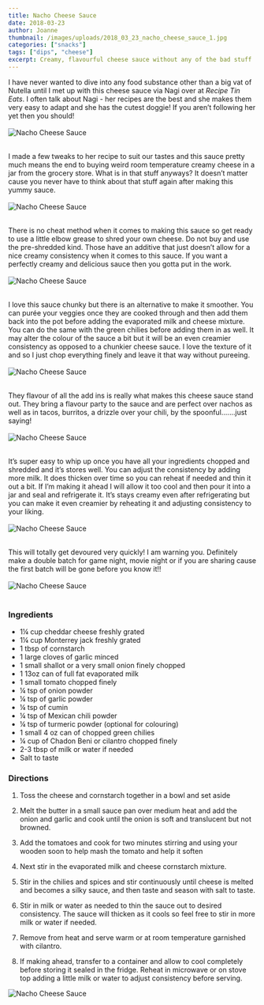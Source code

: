 ```yaml
---
title: Nacho Cheese Sauce
date: 2018-03-23
author: Joanne
thumbnail: /images/uploads/2018_03_23_nacho_cheese_sauce_1.jpg
categories: ["snacks"]
tags: ["dips", "cheese"]
excerpt: Creamy, flavourful cheese sauce without any of the bad stuff
---
```


I have never wanted to dive into any food substance other than a big vat of Nutella until I met up with this cheese sauce via Nagi over at _Recipe Tin Eats_. I often talk about Nagi - her recipes are the best and she makes them very easy to adapt and she has the cutest doggie! If you aren’t following her yet then you should!
</br>
</br>
![Nacho Cheese Sauce](/images/uploads/2018_03_23_nacho_cheese_sauce_2.jpg)
</br>
</br>

I made a few tweaks to her recipe to suit our tastes and this sauce pretty much means the end to buying weird room temperature creamy cheese in a jar from the grocery store. What is in that stuff anyways? It doesn’t matter cause you never have to think about that stuff again after making this yummy sauce.
</br>
</br>
![Nacho Cheese Sauce](/images/uploads/2018_03_23_nacho_cheese_sauce_3.jpg)
</br>
</br>

There is no cheat method when it comes to making this sauce so get ready to use a little elbow grease to shred your own cheese. Do not buy and use the pre-shredded kind. Those have an additive that just doesn’t allow for a nice creamy consistency when it comes to this sauce. If you want a perfectly creamy and delicious sauce then you gotta put in the work.
</br>
</br>
![Nacho Cheese Sauce](/images/uploads/2018_03_23_nacho_cheese_sauce_4.jpg)
</br>
</br>

I love this sauce chunky but there is an alternative to make  it smoother. You can purée your veggies once they are cooked through and then add them back into the pot before adding the evaporated milk and cheese mixture. You can do the same with the green chilies before adding them in as well. It may alter the colour of the sauce a bit but it will be an even creamier consistency as opposed to a chunkier cheese sauce.  I love the texture of it and so I just chop everything finely and leave it that way without pureeing.
</br>
</br>
![Nacho Cheese Sauce](/images/uploads/2018_03_23_nacho_cheese_sauce_5.jpg)
</br>
</br>

They flavour of all the add ins is really what makes this cheese sauce stand out. They bring a flavour  party to the sauce and are perfect over nachos as well as in tacos, burritos, a drizzle over your chili, by the spoonful.......just saying!
</br>
</br>
![Nacho Cheese Sauce](/images/uploads/2018_03_23_nacho_cheese_sauce_6.jpg)
</br>
</br>

It’s super easy to whip up once you have all your ingredients chopped and shredded and it’s stores well. You can adjust the consistency by adding more milk. It does thicken over time so you can reheat if needed and thin it out a bit. If I’m making it ahead I will allow it too cool and then pour it into a jar and seal and refrigerate it. It’s stays creamy even after refrigerating but you can make it even creamier by reheating it and adjusting consistency to your liking.
</br>
</br>
![Nacho Cheese Sauce](/images/uploads/2018_03_23_nacho_cheese_sauce_7.jpg)
</br>
</br>

This will totally get devoured very quickly! I am warning you. Definitely make a double batch for game night, movie night or if you are sharing cause the first batch will be gone before you know it!! 
</br>
</br>
![Nacho Cheese Sauce](/images/uploads/2018_03_23_nacho_cheese_sauce_8.jpg)
</br>
</br>

### Ingredients 

* 1&frac14; cup cheddar cheese freshly grated 
* 1&frac14; cup Monterrey jack freshly grated 
* 1 tbsp of cornstarch 
* 1 large cloves of garlic minced 
* 1 small shallot or a very small onion finely chopped 
* 1 13oz can of full fat evaporated milk 
* 1 small tomato chopped finely 
* &frac14; tsp of onion powder
* &frac14; tsp of garlic powder 
* &frac14; tsp of cumin 
* &frac14; tsp of Mexican chili powder 
* &frac14; tsp of turmeric powder (optional for colouring) 
* 1 small 4 oz can of chopped green chilies 
* &frac14; cup of Chadon Beni or cilantro chopped finely 
* 2-3 tbsp of milk or water if needed 
* Salt to taste 

### Directions

1. Toss the cheese and cornstarch together in a bowl and set aside 

1. Melt the butter in a small sauce pan over medium heat and add the onion and garlic and cook until the onion is soft and translucent but not browned. 

1. Add the tomatoes and cook for two minutes stirring and using your wooden soon to help mash the tomato and help it soften 

1. Next stir in the evaporated milk and cheese cornstarch mixture. 

1. Stir in the chilies and spices and stir continuously until cheese is melted and becomes a silky sauce, and then taste and season with salt to taste. 

1. Stir in milk or water as needed to thin the sauce out to desired consistency.  The sauce will thicken as it cools so feel free to stir in more milk or water if needed. 

1. Remove from heat and serve warm or at room temperature garnished with cilantro. 

1. If making ahead, transfer to a container and allow to cool completely before storing it sealed in the fridge. Reheat in microwave or on stove top adding a little milk or water to adjust consistency before serving.  

![Nacho Cheese Sauce](/images/uploads/2018_03_23_nacho_cheese_sauce_9.jpg)
